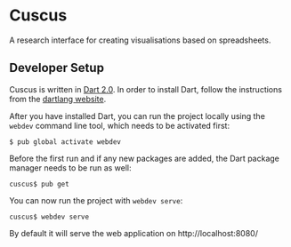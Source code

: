 # Cuscus
A research interface for creating visualisations based on spreadsheets.

## Developer Setup

Cuscus is written in [Dart 2.0](https://www.dartlang.org/dart-2). In order to install Dart, follow the instructions from the [dartlang website](https://webdev.dartlang.org/guides/get-started#2-install-dart).

After you have installed Dart, you can run the project locally using the `webdev` command line tool, which needs to be activated first:

```
$ pub global activate webdev
```

Before the first run and if any new packages are added, the Dart package manager needs to be run as well:

```
cuscus$ pub get
```

You can now run the project with `webdev serve`:

```
cuscus$ webdev serve
```

By default it will serve the web application on http://localhost:8080/
